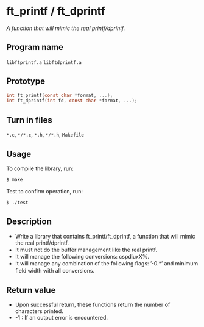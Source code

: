 # ft_printf / ft_dprintf
*A function that will mimic the real printf/dprintf.*

## Program name
`libftprintf.a` `libftdprintf.a`

## Prototype
```C
int ft_printf(const char *format, ...);
int ft_dprintf(int fd, const char *format, ...);
```
## Turn in files
`*.c`, `*/*.c`, `*.h`, `*/*.h`, `Makefile`

## Usage
To compile the library, run:
```sh
$ make
```
Test to confirm operation, run:
```sh
$ ./test
```
## Description
- Write a library that contains ft_printf/ft_dprintf, a function that will mimic the real printf/dprintf.
- It must not do the buﬀer management like the real printf.
- It will manage the following conversions: cspdiuxX%.
- It will manage any combination of the following ﬂags: ’-0.*’ and minimum ﬁeld width with all conversions.

## Return value 
- Upon successful return, these functions return the number of characters printed.
- -1 : If an output error is encountered.

